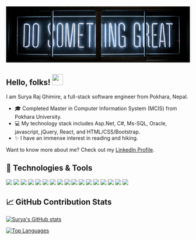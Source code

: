 ![Surya Raj Ghimire Github Cover Photo](https://github.com/srghimire061/srghimire061/blob/master/assets/image/srghimire_readme-cover.jpg)

## Hello, folks! <img src="https://raw.githubusercontent.com/MartinHeinz/MartinHeinz/master/wave.gif" width="30px" height="30px" />

I am Surya Raj Ghimire, a full-stack software engineer from Pokhara, Nepal.
- :mortar_board: Completed Master in Computer Information System (MCIS) from Pokhara University.
- :computer: My technology stack includes Asp.Net, C#, Ms-SQL, Oracle, javascript, jQuery, React, and HTML/CSS/Bootstrap.
- :sparkles: I have an immense interest in reading and hiking.

Want to know more about me? Check out my [LinkedIn Profile](https://www.linkedin.com/in/srghimire061/).

## 🔧 Technologies & Tools
![](https://img.shields.io/badge/OS-windows-darkcyan)
![](https://img.shields.io/badge/OS-LINUX-darkcyan)
![](https://img.shields.io/badge/Editor-Visual%20Studio-darkcyan)
![](https://img.shields.io/badge/Editor-VS%20Code-darkcyan)
![](https://img.shields.io/badge/Code-C%23-darkcyan)
![](https://img.shields.io/badge/Code-.Net-darkcyan)
![](https://img.shields.io/badge/Code-Javascript-darkcyan)
![](https://img.shields.io/badge/Code-jQuery-darkcyan)
![](https://img.shields.io/badge/Code-React-darkcyan)
![](https://img.shields.io/badge/Code-HTML-darkcyan)
![](https://img.shields.io/badge/Code-CSS-darkcyan)
![](https://img.shields.io/badge/Shell-Bash-darkcyan)
![](https://img.shields.io/badge/SCM-git-darkcyan)
![](https://img.shields.io/badge/Database-MS--SQL-darkcyan)
![](https://img.shields.io/badge/Database-Oracle-darkcyan)
![](https://img.shields.io/badge/Server-IIS-darkcyan)
![](https://img.shields.io/badge/Tools-Jira-darkcyan)

## &#x1f4c8; GitHub Contribution Stats

[![Surya's GitHub stats](https://github-readme-stats.vercel.app/api?username=srghimire061&show_icons=true)](https://github.com/srghimire061)

[![Top Languages](https://github-readme-stats.vercel.app/api/top-langs/?username=srghimire061&layout=compact)](https://github.com/srghimire061)
